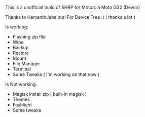 This is a unofficial build of SHRP for Motorola Moto G32 (Devon)

Thanks to HemanthJabalpuri For Device Tree :) ( thanks a lot )

Is working:
- Flashing zip file
- Wipe
- Backup
- Restore
- Mount
- File Manager
- Terminal
- Some Tweaks ( I'm working on that now )

Is Not working:

- Magisk install zip ( built-in magisk )
- Themes
- Fashlight
- Some tweaks
